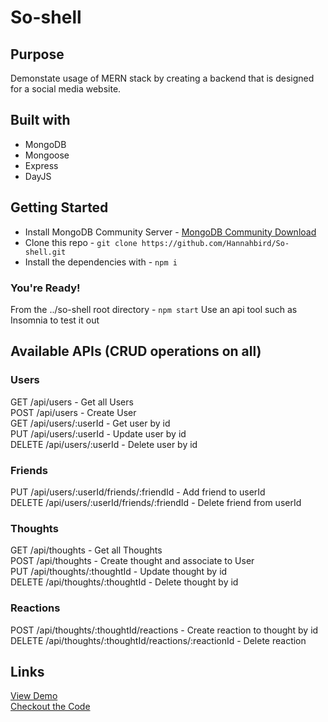 # So-shell

## Purpose

Demonstate usage of MERN stack by creating a backend that is designed for a social media website.

## Built with

- MongoDB
- Mongoose
- Express
- DayJS

## Getting Started

- Install MongoDB Community Server - [MongoDB Community Download]('https://www.mongodb.com/try/download/community2')
- Clone this repo - `git clone https://github.com/Hannahbird/So-shell.git`
- Install the dependencies with - `npm i`

### You're Ready!

From the ../so-shell root directory - `npm start`
Use an api tool such as Insomnia to test it out

## Available APIs (CRUD operations on all)

### Users

GET /api/users - Get all Users<br>
POST /api/users - Create User<br>
GET /api/users/:userId - Get user by id<br>
PUT /api/users/:userId - Update user by id<br>
DELETE /api/users/:userId - Delete user by id<br>

### Friends

PUT /api/users/:userId/friends/:friendId - Add friend to userId<br>
DELETE /api/users/:userId/friends/:friendId - Delete friend from userId<br>

### Thoughts

GET /api/thoughts - Get all Thoughts<br>
POST /api/thoughts - Create thought and associate to User<br>
PUT /api/thoughts/:thoughtId - Update thought by id<br>
DELETE /api/thoughts/:thoughtId - Delete thought by id<br>

### Reactions

POST /api/thoughts/:thoughtId/reactions - Create reaction to thought by id<br>
DELETE /api/thoughts/:thoughtId/reactions/:reactionId - Delete reaction <br>

## Links

[View Demo](https://drive.google.com/file/d/1nhwACdwOkxP5UeSCaZ1tiYWOsd1Gxtfa/view)<br>
[Checkout the Code](https://github.com/Hannahbird/So-shell)
